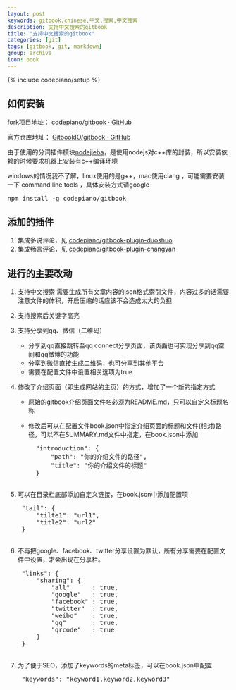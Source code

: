 ```yaml
---
layout: post
keywords: gitbook,chinese,中文,搜索,中文搜索
description: 支持中文搜索的gitbook
title: "支持中文搜索的gitbook"
categories: [git]
tags: [gitbook, git, markdown]
group: archive
icon: book
---
```

{% include codepiano/setup %}

## 如何安装

fork项目地址： <a href="https://github.com/codepiano/gitbook">codepiano/gitbook · GitHub</a>

官方仓库地址： <a href="https://github.com/GitbookIO/gitbook">GitbookIO/gitbook · GitHub</a>

由于使用的分词插件模块[nodejieba](https://github.com/aszxqw/nodejieba)，是使用nodejs对c++库的封装，所以安装依赖的时候要求机器上安装有c++编译环境

windows的情况我不了解，linux使用的是g++，mac使用clang ，可能需要安装一下 command line tools ，具体安装方式请google

<div class='highlight'>
<pre>
npm install -g codepiano/gitbook
</pre>
</div>

## 添加的插件

1. 集成多说评论，见 [codepiano/gitbook-plugin-duoshuo](https://github.com/codepiano/gitbook-plugin-duoshuo)
1. 集成畅言评论，见 [codepiano/gitbook-plugin-changyan](https://github.com/codepiano/gitbook-plugin-changyan)
## 进行的主要改动

1. 支持中文搜索
    需要生成所有文章内容的json格式索引文件，内容过多的话需要注意文件的体积，开启压缩的话应该不会造成太大的负担
1. 支持搜索后关键字高亮
1. 支持分享到qq、微信（二维码）
    + 分享到qq直接跳转至qq connect分享页面，该页面也可实现分享到qq空间和qq微博的功能
    + 分享到微信直接生成二维码，也可分享到其他平台
    + 需要在配置文件中设置相关选项为true
1. 修改了介绍页面（即生成网站的主页）的方式，增加了一个新的指定方式
    + 原始的gitbook介绍页面文件名必须为README.md，只可以自定义标题名称
    + 修改后可以在配置文件book.json中指定介绍页面的标题和文件(相对)路径，可以不在SUMMARY.md文件中指定，在book.json中添加

        <div class='highlight'>
        <pre>
        "introduction": {
            "path": "你的介绍文件的路径",
            "title": "你的介绍文件的标题"
        }
        </pre>
        </div>
1. 可以在目录栏底部添加自定义链接，在book.json中添加配置项

    <div class='highlight'>
    <pre>
    "tail": {
        "tilte1": "url1",
        "title2": "url2"
    }
    </pre>
    </div>
1. 不再把google、facebook、twitter分享设置为默认，所有分享需要在配置文件中设置，才会出现在分享栏。

    <div class='highlight'>
    <pre>
    "links": {
        "sharing": {
            "all"      : true,
            "google"   : true,
            "facebook" : true,
            "twitter"  : true,
            "weibo"    : true,
            "qq"       : true,
            "qrcode"   : true
        }
    }
    </pre>
    </div>
1. 为了便于SEO，添加了keywords的meta标签，可以在book.json中配置

    <div class='highlight'>
    <pre>
    "keywords": "keyword1,keyword2,keyword3"
    </pre>
    </div>

